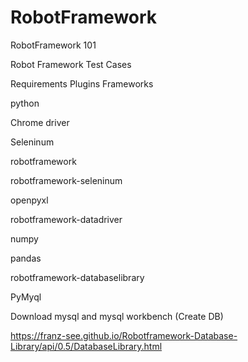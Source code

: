 # RobotFramework
RobotFramework 101

Robot Framework Test Cases

Requirements Plugins Frameworks

python

Chrome driver 

Seleninum

robotframework

robotframework-seleninum

openpyxl

robotframework-datadriver

numpy

pandas

robotframework-databaselibrary

PyMyql

Download mysql and mysql workbench (Create DB)


https://franz-see.github.io/Robotframework-Database-Library/api/0.5/DatabaseLibrary.html

